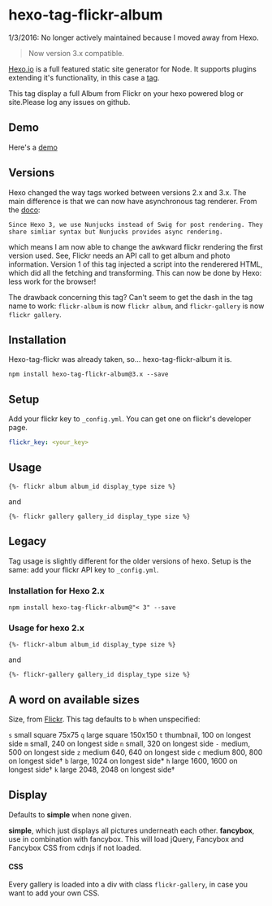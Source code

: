 # hexo-tag-flickr-album

1/3/2016: No longer actively maintained because I moved away from Hexo. 

> Now version 3.x compatible.  

[Hexo.io](http://hexo.io/) is a full featured static site generator for Node. It supports plugins extending it's functionality, in this case a [tag](http://hexo.io/docs/plugins.html#Tag).

This tag display a full Album from Flickr on your hexo powered blog or site.Please log any issues on github. 

## Demo

Here's a [demo](http://jorg.thuijls.net/flickr-album-tag-demo.html)

## Versions

Hexo changed the way tags worked between versions 2.x and 3.x. The main difference is that we can now have asynchronous tag renderer. From the [doco](https://github.com/hexojs/hexo/wiki/Breaking-Changes-in-Hexo-3.0):

    Since Hexo 3, we use Nunjucks instead of Swig for post rendering. They share simliar syntax but Nunjucks provides async rendering. 

which means I am now able to change the awkward flickr rendering the first version used. See, Flickr needs an API call to get album and photo information. Version 1 of this tag injected a script into the renderered HTML, which did all the fetching and transforming. This can now be done by Hexo: less work for the browser! 

The drawback concerning this tag? Can't seem to get the dash in the tag name to work: `flickr-album` is now `flickr album`, and `flickr-gallery` is now `flickr gallery`.

## Installation

Hexo-tag-flickr was already taken, so... hexo-tag-flickr-album it is. 

```shell
npm install hexo-tag-flickr-album@3.x --save
```

## Setup

Add your flickr key to  `_config.yml`. You can get one on flickr's developer page. 

```yml
flickr_key: <your_key>
```

## Usage

```ejs
{%- flickr album album_id display_type size %}
```

and 

```ejs
{%- flickr gallery gallery_id display_type size %}
```


## Legacy

Tag usage is slightly different for the older versions of hexo. Setup is the same: add your flickr API key to `_config.yml`.

### Installation for Hexo 2.x

```shell
npm install hexo-tag-flickr-album@"< 3" --save
```

### Usage for hexo 2.x


```ejs
{%- flickr-album album_id display_type size %}
```

and 

```ejs
{%- flickr-gallery gallery_id display_type size %}
```

## A word on available sizes

Size, from [Flickr](https://www.flickr.com/services/api/misc.urls.html). This tag defaults to `b` when unspecified:

`s`   small square 75x75
`q`   large square 150x150
`t`   thumbnail, 100 on longest side
`m`   small, 240 on longest side
`n`   small, 320 on longest side
`-`   medium, 500 on longest side
`z`   medium 640, 640 on longest side
`c`   medium 800, 800 on longest side†
`b`   large, 1024 on longest side*
`h`   large 1600, 1600 on longest side†
`k`   large 2048, 2048 on longest side†

## Display

Defaults to **simple** when none given.

**simple**, which just displays all pictures underneath each other.
**fancybox**, use in combination with fancybox. This will load jQuery, Fancybox and Fancybox CSS from cdnjs if not loaded. 

#### CSS

Every gallery is loaded into a div with class `flickr-gallery`, in case you want to add your own CSS. 
